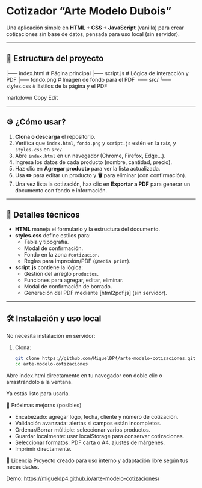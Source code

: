# Cotizador “Arte Modelo Dubois”

Una aplicación simple en **HTML + CSS + JavaScript** (vanilla) para crear cotizaciones sin base de datos, pensada para uso local (sin servidor).

---

## 📁 Estructura del proyecto

├── index.html # Página principal
├── script.js # Lógica de interacción y PDF
├── fondo.png # Imagen de fondo para el PDF
└── src/
└── styles.css # Estilos de la página y el PDF

markdown
Copy
Edit

---

## ⚙️ ¿Cómo usar?

1. **Clona o descarga** el repositorio.
2. Verifica que `index.html`, `fondo.png` y `script.js` estén en la raíz, y `styles.css` en `src/`.
3. Abre `index.html` en un navegador (Chrome, Firefox, Edge…).
4. Ingresa los datos de cada producto (nombre, cantidad, precio).
5. Haz clic en **Agregar producto** para ver la lista actualizada.
6. Usa **✏️** para editar un producto y **🗑️** para eliminar (con confirmación).
7. Una vez lista la cotización, haz clic en **Exportar a PDF** para generar un documento con fondo e información.

---

## 🧩 Detalles técnicos

- **HTML** maneja el formulario y la estructura del documento.
- **styles.css** define estilos para:
  - Tabla y tipografía.
  - Modal de confirmación.
  - Fondo en la zona `#cotizacion`.
  - Reglas para impresión/PDF (`@media print`).
- **script.js** contiene la lógica:
  - Gestión del arreglo `productos`.
  - Funciones para agregar, editar, eliminar.
  - Modal de confirmación de borrado.
  - Generación del PDF mediante [html2pdf.js] (sin servidor).

---

## 🛠️ Instalación y uso local

No necesita instalación en servidor:

1. Clona:

   ```bash
   git clone https://github.com/MiguelDP4/arte-modelo-cotizaciones.git
   cd arte-modelo-cotizaciones
   ```

Abre index.html directamente en tu navegador con doble clic o arrastrándolo a la ventana.

Ya estás listo para usarla.

🚀 Próximas mejoras (posibles)

- Encabezado: agregar logo, fecha, cliente y número de cotización.
- Validación avanzada: alertas si campos están incompletos.
- Ordenar/Borrar múltiple: seleccionar varios productos.
- Guardar localmente: usar localStorage para conservar cotizaciones.
- Seleccionar formatos: PDF carta o A4, ajustes de márgenes.
- Imprimir directamente.

📄 Licencia
Proyecto creado para uso interno y adaptación libre según tus necesidades.

Demo:
https://migueldp4.github.io/arte-modelo-cotizaciones/
